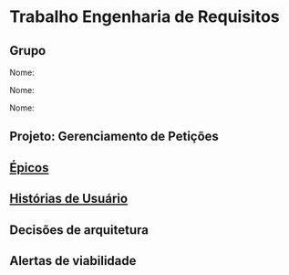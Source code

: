 # Trabalho Engenharia de Requisitos

## Grupo

Nome:

Nome:

Nome:

## Projeto: Gerenciamento de Petições

## [Épicos](../../../pos-catolica/milestones)

## [Histórias de Usuário](../../../pos-catolica/issues)

## Decisões de arquitetura

## Alertas de viabilidade



